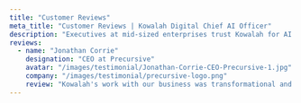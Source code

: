 ```yaml
---
title: "Customer Reviews"
meta_title: "Customer Reviews | Kowalah Digital Chief AI Officer"
description: "Executives at mid-sized enterprises trust Kowalah for AI leadership expertise, strategic guidance, and transformation results."
reviews:
  - name: "Jonathan Corrie"
    designation: "CEO at Precursive"
    avatar: "/images/testimonial/Jonathan-Corrie-CEO-Precursive-1.jpg"
    company: "/images/testimonial/precursive-logo.png"
    review: "Kowalah's work with our business was transformational and I don't use that term lightly... We just closed a $1.3m TCV deal on Friday that was a direct result of an AI solution that reduced the level of effort for the client by 50 days."
---
```

